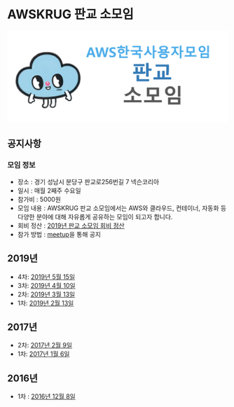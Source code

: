# AWSKRUG 판교 소모임
![AWSKRUG 판교 소모임](images/logo.png)

## 공지사항
### 모임 정보
- 장소 : 경기 성남시 분당구 판교로256번길 7 넥슨코리아
- 일시 : 매월 2째주 수요일
- 참가비 : 5000원
- 모임 내용 : AWSKRUG 판교 소모임에서는 AWS와 클라우드, 컨테이너, 자동화 등 다양한 분야에 대해 자유롭게 공유하는 모임이 되고자 합니다.
- 회비 정산 : [2019년 판교 소모임 회비 정산](https://drive.google.com/file/d/1iELIGAcESyceQGAk_NLkDTOFcTFs_XcL/view?usp=sharing)
- 참가 방법 : [meetup](https://www.meetup.com/ko-KR/awskrug)을 통해 공지

## 2019년
- 4차: [2019년 5월 15일](meetups/20190515_meetup.md)
- 3차: [2019년 4월 10일](meetups/20190410_meetup.md)
- 2차: [2019년 3월 13일](meetups/20190313_meetup.md)
- 1차: [2019년 2월 13일](meetups/20190213_meetup.md)

## 2017년
- 2차: [2017년 2월 9일](https://github.com/awskrug/meetups/blob/master/Pangyo-Group.md#%ED%8C%90%EA%B5%90-%EC%A4%91%EA%B8%89%EC%9E%90-%EB%AA%A8%EC%9E%84)
- 1차: [2017년 1월 6일](https://github.com/awskrug/meetups/blob/master/Pangyo-Group.md#%ED%8C%90%EA%B5%90-%EC%A4%91%EA%B8%89%EC%9E%90-%EB%AA%A8%EC%9E%84)

## 2016년
- 1차 : [2016년 12월 8일](https://www.meetup.com/ko-KR/awskrug/events/237355577/)